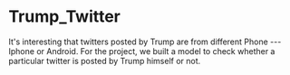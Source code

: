 # Trump_Twitter
It's interesting that twitters posted by Trump are from different Phone --- Iphone or Android.
For the project, we built a model to check whether a particular twitter is posted by Trump himself or not. 

